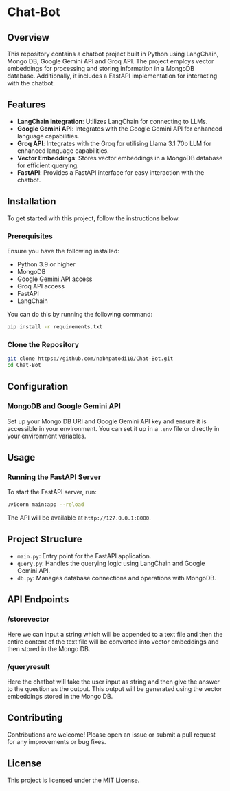 # Chat-Bot

## Overview

This repository contains a chatbot project built in Python using LangChain, Mongo DB, Google Gemini API and Groq API. The project employs vector embeddings for processing and storing information in a MongoDB database. Additionally, it includes a FastAPI implementation for interacting with the chatbot.

## Features

- **LangChain Integration**: Utilizes LangChain for connecting to LLMs.
- **Google Gemini API**: Integrates with the Google Gemini API for enhanced language capabilities.
-  **Groq API**: Integrates with the Groq for utilising Llama 3.1 70b LLM for enhanced language capabilities.
- **Vector Embeddings**: Stores vector embeddings in a MongoDB database for efficient querying.
- **FastAPI**: Provides a FastAPI interface for easy interaction with the chatbot.

## Installation

To get started with this project, follow the instructions below.

### Prerequisites

Ensure you have the following installed:

- Python 3.9 or higher
- MongoDB
- Google Gemini API access
- Groq API access
- FastAPI
- LangChain

You can do this by running the following command:
```bash
pip install -r requirements.txt
```

### Clone the Repository

```bash
git clone https://github.com/nabhpatodi10/Chat-Bot.git
cd Chat-Bot
```

## Configuration

### MongoDB and Google Gemini API

Set up your Mongo DB URI and Google Gemini API key and ensure it is accessible in your environment. You can set it up in a `.env` file or directly in your environment variables.

## Usage

### Running the FastAPI Server

To start the FastAPI server, run:

```bash
uvicorn main:app --reload
```

The API will be available at `http://127.0.0.1:8000`.

## Project Structure

- `main.py`: Entry point for the FastAPI application.
- `query.py`: Handles the querying logic using LangChain and Google Gemini API.
- `db.py`: Manages database connections and operations with MongoDB.

## API Endpoints

### /storevector
Here we can input a string which will be appended to a text file and then the entire content of the text file will be converted into vector embeddings and then stored in the Mongo DB.

### /queryresult
Here the chatbot will take the user input as string and then give the answer to the question as the output. This output will be generated using the vector embeddings stored in the Mongo DB.

## Contributing

Contributions are welcome! Please open an issue or submit a pull request for any improvements or bug fixes.

## License

This project is licensed under the MIT License.
